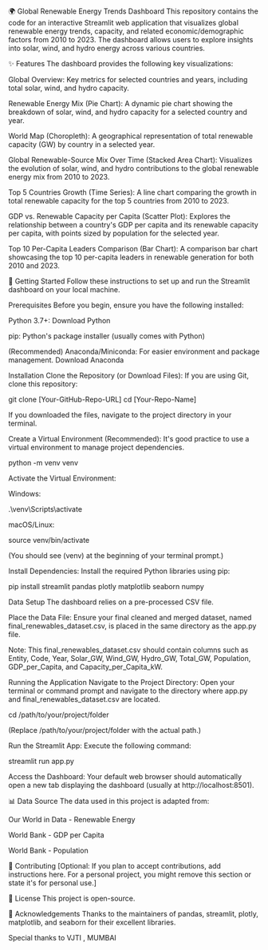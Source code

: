 🌍 Global Renewable Energy Trends Dashboard
This repository contains the code for an interactive Streamlit web application that visualizes global renewable energy trends, capacity, and related economic/demographic factors from 2010 to 2023. The dashboard allows users to explore insights into solar, wind, and hydro energy across various countries.

✨ Features
The dashboard provides the following key visualizations:

Global Overview: Key metrics for selected countries and years, including total solar, wind, and hydro capacity.

Renewable Energy Mix (Pie Chart): A dynamic pie chart showing the breakdown of solar, wind, and hydro capacity for a selected country and year.

World Map (Choropleth): A geographical representation of total renewable capacity (GW) by country in a selected year.

Global Renewable-Source Mix Over Time (Stacked Area Chart): Visualizes the evolution of solar, wind, and hydro contributions to the global renewable energy mix from 2010 to 2023.

Top 5 Countries Growth (Time Series): A line chart comparing the growth in total renewable capacity for the top 5 countries from 2010 to 2023.

GDP vs. Renewable Capacity per Capita (Scatter Plot): Explores the relationship between a country's GDP per capita and its renewable capacity per capita, with points sized by population for the selected year.

Top 10 Per-Capita Leaders Comparison (Bar Chart): A comparison bar chart showcasing the top 10 per-capita leaders in renewable generation for both 2010 and 2023.

🚀 Getting Started
Follow these instructions to set up and run the Streamlit dashboard on your local machine.

Prerequisites
Before you begin, ensure you have the following installed:

Python 3.7+: Download Python

pip: Python's package installer (usually comes with Python)

(Recommended) Anaconda/Miniconda: For easier environment and package management. Download Anaconda

Installation
Clone the Repository (or Download Files):
If you are using Git, clone this repository:

git clone [Your-GitHub-Repo-URL]
cd [Your-Repo-Name]

If you downloaded the files, navigate to the project directory in your terminal.

Create a Virtual Environment (Recommended):
It's good practice to use a virtual environment to manage project dependencies.

python -m venv venv

Activate the Virtual Environment:

Windows:

.\venv\Scripts\activate

macOS/Linux:

source venv/bin/activate

(You should see (venv) at the beginning of your terminal prompt.)

Install Dependencies:
Install the required Python libraries using pip:

pip install streamlit pandas plotly matplotlib seaborn numpy

Data Setup
The dashboard relies on a pre-processed CSV file.

Place the Data File:
Ensure your final cleaned and merged dataset, named final_renewables_dataset.csv, is placed in the same directory as the app.py file.

Note: This final_renewables_dataset.csv should contain columns such as Entity, Code, Year, Solar_GW, Wind_GW, Hydro_GW, Total_GW, Population, GDP_per_Capita, and Capacity_per_Capita_kW.

Running the Application
Navigate to the Project Directory:
Open your terminal or command prompt and navigate to the directory where app.py and final_renewables_dataset.csv are located.

cd /path/to/your/project/folder

(Replace /path/to/your/project/folder with the actual path.)

Run the Streamlit App:
Execute the following command:

streamlit run app.py

Access the Dashboard:
Your default web browser should automatically open a new tab displaying the dashboard (usually at http://localhost:8501).

📊 Data Source
The data used in this project is adapted from:

Our World in Data - Renewable Energy

World Bank - GDP per Capita

World Bank - Population

🤝 Contributing
[Optional: If you plan to accept contributions, add instructions here. For a personal project, you might remove this section or state it's for personal use.]

📄 License
This project is open-source.

🙏 Acknowledgements
Thanks to the maintainers of pandas, streamlit, plotly, matplotlib, and seaborn for their excellent libraries.

Special thanks to VJTI , MUMBAI
